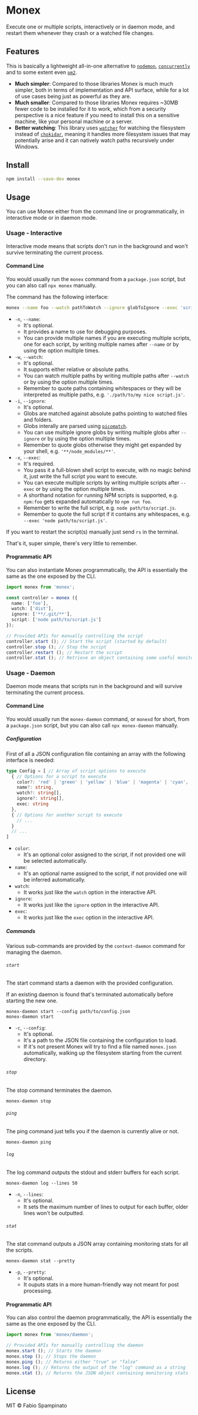 # Monex

Execute one or multiple scripts, interactively or in daemon mode, and restart them whenever they crash or a watched file changes.

## Features

This is basically a lightweight all-in-one alternative to [`nodemon`](https://github.com/remy/nodemon), [`concurrently`](https://github.com/kimmobrunfeldt/concurrently) and to some extent even [`pm2`](https://github.com/Unitech/pm2).

- **Much simpler**: Compared to those libraries Monex is much much simpler, both in terms of implementation and API surface, while for a lot of use cases being just as powerful as they are.
- **Much smaller**: Compared to those libraries Monex requires ~30MB fewer code to be installed for it to work, which from a security perspective is a nice feature if you need to install this on a sensitive machine, like your personal machine or a server.
- **Better watching**: This library uses [`watcher`](https://github.com/fabiospampinato/watcher) for watching the filesystem instead of [`chokidar`](https://github.com/paulmillr/chokidar), meaning it handles more filesystem issues that may potentially arise and it can natively watch paths recursively under Windows.

## Install

```sh
npm install --save-dev monex
```

## Usage

You can use Monex either from the command line or programmatically, in interactive mode or in daemon mode.

### Usage - Interactive

Interactive mode means that scripts don't run in the background and won't survive terminating the current process.

#### Command Line

You would usually run the `monex` command from a `package.json` script, but you can also call `npx monex` manually.

The command has the following interface:

```sh
monex --name foo --watch pathToWatch --ignore globToIgnore --exec 'script to execute'
```

- `-n`, `--name`:
  - It's optional.
  - It provides a name to use for debugging purposes.
  - You can provide multiple names if you are executing multiple scripts, one for each script, by writing multiple names after `--name` or by using the option multiple times.
- `-w`, `--watch`:
  - It's optional.
  - It supports either relative or absolute paths.
  - You can watch multiple paths by writing multiple paths after `--watch` or by using the option multiple times.
  - Remember to quote paths containing whitespaces or they will be interpreted as multiple paths, e.g. `'./path/to/my nice script.js'`.
- `-i`, `--ignore`:
  - It's optional.
  - Globs are matched against absolute paths pointing to watched files and folders.
  - Globs interally are parsed using [`picomatch`](https://github.com/micromatch/picomatch).
  - You can use multiple ignore globs by writing multiple globs after `--ignore` or by using the option multiple times.
  - Remember to quote globs otherwise they might get expanded by your shell, e.g. `'**/node_modules/**'`.
- `-x`, `--exec`:
  - It's required.
  - You pass it a full-blown shell script to execute, with no magic behind it, just write the full script you want to execute.
  - You can execute multiple scripts by writing multiple scripts after `--exec` or by using the option multiple times.
  - A shorthand notation for running NPM scripts is supported, e.g. `npm:foo` gets expanded automatically to `npm run foo`.
  - Remember to write the full script, e.g. `node path/to/script.js`.
  - Remember to quote the full script if it contains any whitespaces, e.g. `--exec 'node path/to/script.js'`.

If you want to restart the script(s) manually just send `rs` in the terminal.

That's it, super simple, there's very little to remember.

#### Programmatic API

You can also instantiate Monex programmatically, the API is essentially the same as the one exposed by the CLI.

```ts
import monex from 'monex';

const controller = monex ({
  name: ['foo'],
  watch: ['dist'],
  ignore: ['**/.git/**'],
  script: ['node path/to/script.js']
});

// Provided APIs for manually controlling the script
controller.start (); // Start the script (started by default)
controller.stop (); // Stop the script
controller.restart (); // Restart the script
controller.stat (); // Retrieve an object containing some useful monitoring stats
```

### Usage - Daemon

Daemon mode means that scripts run in the background and will survive terminating the current process.

#### Command Line

You would usually run the `monex-daemon` command, or `monexd` for short, from a `package.json` script, but you can also call `npx monex-daemon` manually.

##### Configuration

First of all a JSON configuration file containing an array with the following interface is needed:

```ts
type Config = [ // Array of script options to execute
  { // Options for a script to execute
    color?: 'red' | 'green' | 'yellow' | 'blue' | 'magenta' | 'cyan',
    name?: string,
    watch?: string[],
    ignore?: string[],
    exec: string
  },
  { // Options for another script to execute
    // ...
  }
  // ...
]
```

- `color`:
  - It's an optional color assigned to the script, if not provided one will be selected automatically.
- `name`:
  - It's an optional name assigned to the script, if not provided one will be inferred automatically.
- `watch`:
  - It works just like the `watch` option in the interactive API.
- `ignore`:
  - It works just like the `ignore` option in the interactive API.
- `exec`:
  - It works just like the `exec` option in the interactive API.

##### Commands

Various sub-commands are provided by the `context-daemon` command for managing the daemon.

###### `start`

The start command starts a daemon with the provided configuration.

If an existing daemon is found that's terminated automatically before starting the new one.

```
monex-daemon start --config path/to/config.json
monex-daemon start
```

- `-c`, `--config`:
  - It's optional.
  - It's a path to the JSON file containing the configuration to load.
  - If it's not present Monex will try to find a file named `monex.json` automatically, walking up the filesystem starting from the current directory.

###### `stop`

The stop command terminates the daemon.

```
monex-daemon stop
```

###### `ping`

The ping command just tells you if the daemon is currently alive or not.

```
monex-daemon ping
```

###### `log`

The log command outputs the stdout and stderr buffers for each script.

```
monex-daemon log --lines 50
```

- `-n`, `--lines`:
  - It's optional.
  - It sets the maximum number of lines to output for each buffer, older lines won't be outputted.

###### `stat`

The stat command outputs a JSON array containing monitoring stats for all the scripts.

```
monex-daemon stat --pretty
```

- `-p`, `--pretty`:
  - It's optional.
  - It ouputs stats in a more human-friendly way not meant for post processing.

#### Programmatic API

You can also control the daemon programmatically, the API is essentially the same as the one exposed by the CLI.

```ts
import monex from 'monex/daemon';

// Provided APIs for manually controlling the daemon
monex.start (); // Starts the daemon
monex.stop (); // Stops the daemon
monex.ping (); // Returns either "true" or "false"
monex.log (); // Returns the output of the "log" command as a string
monex.stat (); // Returns the JSON object containing monitoring stats
```

## License

MIT © Fabio Spampinato
